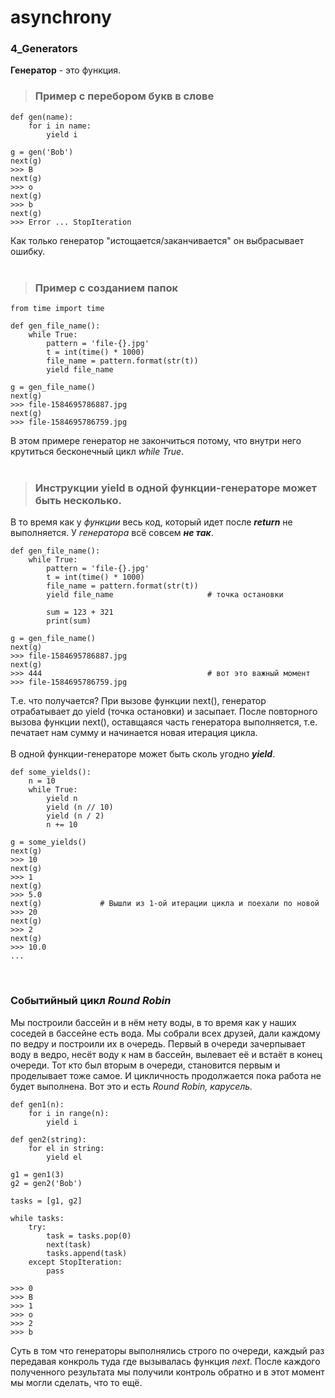 # asynchrony


### 4_Generators

__Генератор__ - это функция.
   

> ### Пример с перебором букв в слове

```
def gen(name):
    for i in name:
        yield i
        
g = gen('Bob')
next(g)
>>> B
next(g)
>>> o
next(g)
>>> b
next(g)
>>> Error ... StopIteration
```
Как только генератор "истощается/заканчивается" он выбрасывает ошибку.  
     
> ### Пример с созданием папок

```
from time import time

def gen_file_name():
    while True:
        pattern = 'file-{}.jpg'
        t = int(time() * 1000)
        file_name = pattern.format(str(t))
        yield file_name

g = gen_file_name()
next(g)
>>> file-1584695786887.jpg
next(g)
>>> file-1584695786759.jpg
```
В этом примере генератор не закончиться потому, что внутри него крутиться бесконечный цикл _while True_.  
     
> ### Инструкции yield в одной функции-генераторе может быть несколько.

В то время как у _функции_ весь код, который идет после _**return**_ не выполняется. У _генератора_ всё совсем ___не так___.
```
def gen_file_name():
    while True:
        pattern = 'file-{}.jpg'
        t = int(time() * 1000)
        file_name = pattern.format(str(t))
        yield file_name                     # точка остановки

        sum = 123 + 321
        print(sum)
        
g = gen_file_name()
next(g)
>>> file-1584695786887.jpg
next(g)
>>> 444                                     # вот это важный момент
>>> file-1584695786759.jpg
```
Т.е. что получается? При вызове функции next(), генератор отрабатывает до yield (точка остановки) и засыпает. 
После повторного вызова функции next(), оставщаяся часть генератора выполняется, т.е. печатает нам сумму и 
начинается новая итерация цикла.  
   
В одной функции-генераторе может быть сколь угодно ___yield___.
```
def some_yields():
    n = 10
    while True:
        yield n
        yield (n // 10)
        yield (n / 2)
        n += 10

g = some_yields()
next(g)
>>> 10
next(g)
>>> 1
next(g)
>>> 5.0
next(g)             # Вышли из 1-ой итерации цикла и поехали по новой
>>> 20
next(g)
>>> 2
next(g)
>>> 10.0
...
```
     
     
### Событийный цикл _Round Robin_

Мы построили бассейн и в нём нету воды, в то время как у наших соседей в бассейне есть вода. Мы собрали всех друзей, дали каждому
по ведру и построили их в очередь. Первый в очереди зачерпывает воду в ведро, несёт воду к нам в бассейн, вылевает её и встаёт в 
конец очереди. Тот кто был вторым в очереди, становится первым и проделывает тоже самое. И цикличность продолжается пока работа не 
будет выполнена. Вот это и есть _Round Robin, карусель._ 

```
def gen1(n):
    for i in range(n):
        yield i

def gen2(string):
    for el in string:
        yield el

g1 = gen1(3)
g2 = gen2('Bob')

tasks = [g1, g2]

while tasks:
    try:
        task = tasks.pop(0)
        next(task)
        tasks.append(task)
    except StopIteration:
        pass

>>> 0
>>> B
>>> 1
>>> o
>>> 2
>>> b
```
Суть в том что генераторы выполнялись строго по очереди, каждый раз передавая конкроль туда где вызывалась функция _next_.
После каждого полученного результата мы получили контроль обратно и в этот момент мы могли сделать, что то ещё.








